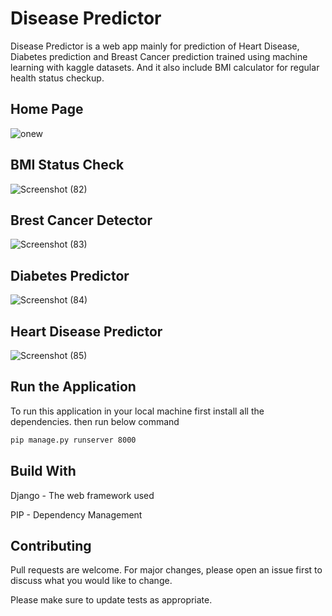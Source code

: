 # Disease Predictor 

Disease Predictor is a web app mainly for prediction of Heart Disease, Diabetes prediction and Breast Cancer prediction trained using machine learning with kaggle datasets. And it also include BMI calculator for regular health status checkup.


## Home Page
![onew](https://user-images.githubusercontent.com/59415075/88853761-d64d0100-d20d-11ea-864c-6cd2f64ae2f0.png)


## BMI Status Check
![Screenshot (82)](https://user-images.githubusercontent.com/59415075/88854221-976b7b00-d20e-11ea-9523-ac39773d759b.png)


## Brest Cancer Detector
![Screenshot (83)](https://user-images.githubusercontent.com/59415075/88854299-b407b300-d20e-11ea-9b1f-b4785c663c51.png)


## Diabetes Predictor
![Screenshot (84)](https://user-images.githubusercontent.com/59415075/88854329-c255cf00-d20e-11ea-843c-1afe86907a4b.png)


## Heart Disease Predictor
![Screenshot (85)](https://user-images.githubusercontent.com/59415075/88854333-c4b82900-d20e-11ea-8869-c7049d35cf6f.png)




## Run the Application

To run this application in your local machine first install all the dependencies.
then run below command 
```bash
pip manage.py runserver 8000
```

## Build With

Django - The web framework used

PIP - Dependency Management 

## Contributing
Pull requests are welcome. For major changes, please open an issue first to discuss what you would like to change.

Please make sure to update tests as appropriate.
